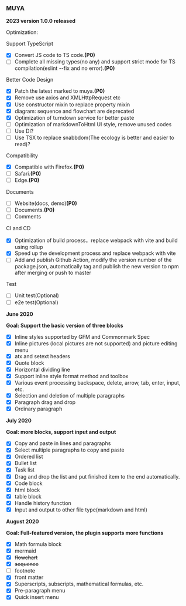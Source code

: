 ### MUYA

**2023 version 1.0.0 released**

Optimization:

Support TypeScript

- [x] Convert JS code to TS code.**(P0)**
- [ ] Complete all missing types(no any) and support strict mode for TS compilation(eslint --fix and no error).**(P0)**

Better Code Design

- [x] Patch the latest marked to muya.**(P0)**
- [x] Remove use axios and XMLHttpRequest etc
- [x] Use constructor mixin to replace property mixin
- [x] diagram: sequence and flowchart are deprecated
- [x] Optimization of turndown service for better paste
- [ ] Optimization of markdownToHtml UI style, remove unused codes
- [ ] Use DI?
- [ ] Use TSX to replace snabbdom(The ecology is better and easier to read)?

Compatibility

- [x] Compatible with Firefox.**(P0)**
- [ ] Safari.**(P0)**
- [ ] Edge.**(P0)**

Documents
- [ ] Website(docs, demo)**(P0)**
- [ ] Documents.**(P0)**
- [ ] Comments

CI and CD
- [x] Optimization of build process，replace webpack with vite and build using rollup
- [x] Speed up the development process and replace webpack with vite
- [ ] Add and publish Github Action, modify the version number of the package.json, automatically tag and publish the new version to npm after merging or push to master

Test
- [ ] Unit test(Optional)
- [ ] e2e test(Optional)

**June 2020**

**Goal: Support the basic version of three blocks**

- [x] Inline styles supported by GFM and Commonmark Spec
- [x] Inline pictures (local pictures are not supported) and picture editing menu
- [x] atx and setext headers
- [x] Quote block
- [x] Horizontal dividing line
- [x] Support inline style format method and toolbox
- [x] Various event processing backspace, delete, arrow, tab, enter, input, etc.
- [x] Selection and deletion of multiple paragraphs
- [x] Paragraph drag and drop
- [x] Ordinary paragraph

**July 2020**

**Goal: more blocks, support input and output**

- [x] Copy and paste in lines and paragraphs
- [x] Select multiple paragraphs to copy and paste
- [x] Ordered list
- [x] Bullet list
- [x] Task list
- [x] Drag and drop the list and put finished item to the end automatically.
- [x] Code block
- [x] html block
- [x] table block
- [x] Handle history function
- [x] Input and output to other file type(markdown and html)

**August 2020**

**Goal: Full-featured version, the plugin supports more functions**

- [x] Math formula block
- [x] mermaid
- [x] ~~flowchart~~
- [x] ~~sequence~~
- [ ] footnote
- [x] front matter
- [x] Superscripts, subscripts, mathematical formulas, etc.
- [x] Pre-paragraph menu
- [x] Quick insert menu
